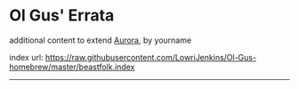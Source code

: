 # Ol Gus' Errata
additional content to extend [Aurora](https://aurorabuilder.com/), by yourname

index url: https://raw.githubusercontent.com/LowriJenkins/Ol-Gus-homebrew/master/beastfolk.index

---
